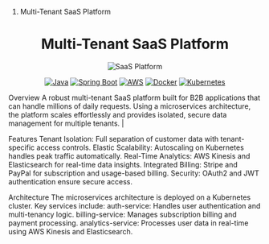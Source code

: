 1. Multi-Tenant SaaS Platform
<h1 align="center"> Multi-Tenant SaaS Platform </h1> <p align="center"> <img alt="SaaS Platform" title="SaaS Platform" src="https://via.placeholder.com/500x200"> </p> <p align="center"> <a href="https://www.oracle.com/java/"><img src="https://img.shields.io/badge/Java-17.x-blue" alt="Java"></a> <a href="https://spring.io/projects/spring-boot"><img src="https://img.shields.io/badge/Spring%20Boot-2.5.x-green" alt="Spring Boot"></a> <a href="https://aws.amazon.com/"><img src="https://img.shields.io/badge/AWS-Cloud-yellow" alt="AWS"></a> <a href="https://www.docker.com/"><img src="https://img.shields.io/badge/Docker-20.x-blue" alt="Docker"></a> <a href="https://kubernetes.io/"><img src="https://img.shields.io/badge/Kubernetes-1.22.x-blue" alt="Kubernetes"></a> </p>

Overview
A robust multi-tenant SaaS platform built for B2B applications that can handle millions of daily requests. Using a microservices architecture, the platform scales effortlessly and provides isolated, secure data management for multiple tenants.
|

Features
Tenant Isolation: Full separation of customer data with tenant-specific access controls.
Elastic Scalability: Autoscaling on Kubernetes handles peak traffic automatically.
Real-Time Analytics: AWS Kinesis and Elasticsearch for real-time data insights.
Integrated Billing: Stripe and PayPal for subscription and usage-based billing.
Security: OAuth2 and JWT authentication ensure secure access.



Architecture
The microservices architecture is deployed on a Kubernetes cluster. Key services include:
auth-service: Handles user authentication and multi-tenancy logic.
billing-service: Manages subscription billing and payment processing.
analytics-service: Processes user data in real-time using AWS Kinesis and Elasticsearch.
